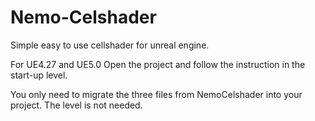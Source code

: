 # Nemo-Celshader
Simple easy to use cellshader for unreal engine.


For UE4.27 and UE5.0
Open the project and follow the instruction in the start-up level. 

You only need to migrate the three files from NemoCelshader into your project. The level is not needed.
